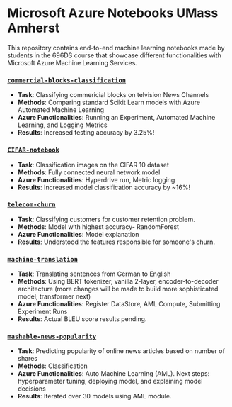 # Microsoft Azure Notebooks UMass Amherst
This repository contains end-to-end machine learning notebooks made by students in the 696DS course that showcase different functionalities with Microsoft Azure Machine Learning Services. 

### [`commercial-blocks-classification`](https://github.com/katiehouse3/microsoft-azure-ml-notebooks/blob/master/commercial-blocks-classification/classifying-commercial-blocks.ipynb)
* **Task**: Classifying commericial blocks on telvision News Channels
* **Methods**: Comparing standard Scikit Learn models with Azure Automated Machine Learning 
* **Azure Functionalities**: Running an Experiment, Automated Machine Learning, and Logging Metrics
* **Results**: Increased testing accuracy by 3.25%!

### [`CIFAR-notebook`](https://github.com/katiehouse3/microsoft-azure-ml-notebooks/tree/master/CIFAR-notebook)
* **Task**: Classification images on the CIFAR 10 dataset
* **Methods**: Fully connected neural network model
* **Azure Functionalities**: Hyperdrive run, Metric logging
* **Results**: Increased model classification accuracy by ~16%!

### [`telecom-churn`](https://github.com/katiehouse3/microsoft-azure-ml-notebooks/blob/master/telecom-churn/Telecom%20Churn.ipynb)
* **Task**: Classifying customers for customer retention problem. 
* **Methods**: Model with highest accuracy- RandomForest
* **Azure Functionalities**: Model explanation
* **Results**: Understood the features responsible for someone's churn. 

### [`machine-translation`](https://github.com/katiehouse3/microsoft-azure-ml-notebooks/blob/master/machine-translation/train_wrapper.ipynb)
* **Task**: Translating sentences from German to English
* **Methods**: Using BERT tokenizer, vanilla 2-layer, encoder-to-decoder architecture (more changes will be made to build more sophisticated model; transformer next)
* **Azure Functionalities**: Register DataStore, AML Compute, Submitting Experiment Runs
* **Results**: Actual BLEU score results pending. 

### [`mashable-news-popularity`](https://github.com/katiehouse3/microsoft-azure-ml-notebooks/blob/master/mashable-news-popularity/mashable_news_popularity.ipynb)
* **Task**: Predicting popularity of online news articles based on number of shares
* **Methods**: Classification
* **Azure Functionalities**: Auto Machine Learning (AML). Next steps: hyperparameter tuning, deploying model, and explaining model decisions
* **Results**: Iterated over 30 models using AML module.
